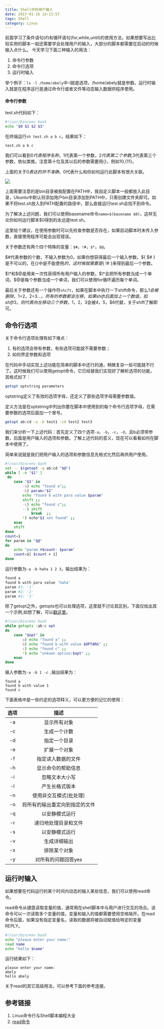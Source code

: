 ```yaml
---
title: Shell中的用户输入
date: 2017-01-16 14:15:57
tags: Shell
category: Linux
---
```

前面学习了条件语句(if)和循环语句(for,while,until)的使用方法，如果想要写出比较实用的脚本一般还需要学会处理用户的输入，大部分的脚本都需要在启动的时候输入点什么。
今天学习下面三种输入的用法：
1. 命令行参数
2. 命令行选项
3. 运行时输入

举个例子：`ls -l /home/abely`中-l就是选项，/home/abely就是参数。运行时输入就是在程序运行是通过命令行或者文件等动态输入数据供程序使用。

<!--more--> 

#### 命令行参数
test.sh代码如下：
```sh 
#!/usr/bin/env bash
echo "$0 $1 $2 $3"
```
在终端运行`sh test.sh a b c`，结果如下：
```text
test.sh a b c
```
我们可以看到$0代表程序名称，$1代表第一个参数，$2代表第二个参数,$3代表第三个参数，依似类推。注意第十位及其以后的参数需要用{}，例如${10},${11}。

上面的关于$0表达的并不准确，$0代表什么和你如何运行此脚本有很大关联。

![](/images/55.png)

上面需要注意的是bin目录被我配置在PATH中，我自定义脚本一般都放入此目录，Ubuntu中默认将添加用户bin目录添加到PATH中，只需创建文件夹即可。如果不将test.sh放入到PATH配置的路径中，那么直接运行test.sh会找不到命令。

为了解决上述问题，我们可以使用basename命令`name=$(basename $0)`，这样无论你如何运行脚本$0得到的永远是test.sh。

这里给个建议，在使用参数时可以先检查参数是否存在，如果启动脚本时未传入参数，直接使用程序可能会出现错误。

关于参数还有两个四个特殊的变量：`$#`，`!#`，`$*`，`$@`。

$#代表参数的个数，不输入参数为0。如果你想获得最后一个输入参数，${ $# }是不可以的，在{}中是不能使用$的，这时候就需要是${ !# }来得到最后一个参数。

$\*和$@是用来一次性获得所有用户输入的参数，$\*会把所有参数当成一个单词，$@是每个参数当成一个单词，我们可以使用for循环遍历每个单词。

最后关于参数还有一个操作符`shift`，如果在脚本中执行一下shift命令，那么$1会被删除，$1=$2，$2=$3...，所有的参数都会左移，如果shift后面加上一个数值，如shift 3，则代表向左移动三个参数，$1，$2，$3会被$4，$5，$6代替，关于shift了解即可。

## 命令行选项
关于命令行选项处理有如下难点：
1. 有的选项会带有参数，有些选项可能就不需要参数；
2. 如何界定参数和选项

在代码中手动实现上述功能在简单的脚本中还行的通，稍微复杂一些可能就不行了。这时候我们可以使用getopt命令，它已经替我们实现好了解析选项的功能，其格式如下：
```sh 
getopt optstring parameters
```
optstring定义了有效的选项字母，还定义了那些选项字母需要参数值。

定义方法是在optstring中列出你要在脚本中使用到的每个命令行选项字母，在需要参数的选项后面加一个冒号。

```sh 
getopt ab:cd -a -b test1 -cd test2 test3
```

我们来分析一下上述代码：首先定义了四个选项`-a`，`-b`，`-c`，`-d`，且b必须带参数，后面是用户输入的选项和参数。了解上述代码的意义，现在可以看看如何在脚本中使用了。

简单来说就是我们把用户输入的选项和参数信息先格式化然后再供用户使用。

```sh 
#!/usr/bin/env bash
set -- $(getopt -q ab:cd "$@")
while [ -n "$1" ]
 do
    case "$1" in
        -a) echo "found a";;
        -b) param="$2"
        echo "found b with para value $param"
        shift ;;
        -c) echo "found c";;
        --) shift
            break  ;;
        *) echo"$1 not found" ;;
    esac
    shift
done
count=1
for param in "$@"
do
    echo "param #$count: $param"
    count=$[ $count + 1]
done
```
运行参数为`-a -b haha 1 2 3`，输出结果为：
```sh 
found a
found b with para value 'haha'
param #1: '1'
param #2: '2'
param #3: '3'
```

除了getopt之外，getopts也可以处理选项，这里就不讨论其区别，下面仅给出其一个示例,如想了解，可以[戳这里](http://www.cnblogs.com/FrankTan/archive/2010/03/01/1634516.html)。

```sh 
#!/usr/bin/env bash
while getopts :ab:c opt
do
    case "$opt" in
        a) echo "found a" ;;
        b) echo "found b with value $OPTARG" ;;
        c) echo "found c" ;;
        *) echo "unkown option:$opt" ;;
    esac
done
```
输入参数为`-a -b 1 -c `,输出结果为：
```text
found a
found b with value 1
found c
```

下面表格中是一些约定的选项释义，可以更方便的记忆的使用：

选项|描述
:---:|:---:
-a|显示所有对象
-c|生成一个计数
-d|指定一个目录
-e|扩展一个对象
-f|指定读入数据的文件
-h|显示命令的帮助信息
-i|忽略文本大小写
-l|产生长格式版本
-n|使用非交互模式(批处理)
-o|将所有的输出重定向到指定的文件
-q|以安静模式运行
-r|递归地处理目录和文件
-s|以安静模式运行
-v|生成详细输出
-x|排除某个对象
-y|对所有的问题回答yes

## 运行时输入
如果想要在代码运行的某个时间内动态的输入某些信息，我们可以使用read命令。

read命令从键盘读取变量的值，通常用在shell脚本中与用户进行交互的场合。该命令可以一次读取多个变量的值，变量和输入的值都需要使用空格隔开。在read命令后面，如果没有指定变量名，读取的数据将被自动赋值给特定的变量REPLY。

```sh 
#!/usr/bin/env bash
echo "please enter your name:"
read name
echo "hello $name"
```
运行结果如下：
```text
please enter your name:
abely
hello abely
```

关于read的其它高级用法，可以参考下面的参考连接。

## 参考链接
1. Linux命令行与Shell脚本编程大全
2. [read命令](http://man.linuxde.net/read)
